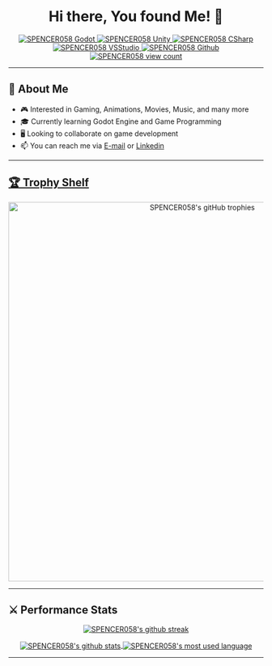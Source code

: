 <h1 align="center">Hi there, You found Me! 🥳</h1>

<!--- Github Viewer Counter --->
<p align=center> 
  <a href="https://github.com/alexandresanlim/Badges4-README.md-Profile"> 
    <img src="https://img.shields.io/badge/Godot-478CBF?style=for-the-badge&logo=GodotEngine&logoColor=white" alt="SPENCER058 Godot" />
    <img src="https://img.shields.io/badge/Unity-100000?style=for-the-badge&logo=unity&logoColor=white" alt="SPENCER058 Unity" /> 
    <img src="https://img.shields.io/badge/C%23-239120?style=for-the-badge&logo=c-sharp&logoColor=white" alt="SPENCER058 CSharp" /> 
    <img src="https://img.shields.io/badge/Visual_Studio-5C2D91?style=for-the-badge&logo=visual%20studio&logoColor=white" alt="SPENCER058 VSStudio" /> 
    <img src="https://img.shields.io/badge/GitHub-100000?style=for-the-badge&logo=github&logoColor=white" alt="SPENCER058 Github" /> 
  </a>
  <a href="https://github.com/antonkomarev/github-profile-views-counter">
    <img src="https://komarev.com/ghpvc/?username=SPENCER058&label=Profile%20views&color=121b80&style=for-the-badge" alt="SPENCER058 view count" /> 
  </a>
</p>

---

<!--- About Me --->
<a>
  <h2>
    👀 About Me
  </h2>
</a>

- 🎮 Interested in Gaming, Animations, Movies, Music, and many more
- 🎓 Currently learning Godot Engine and Game Programming
- 🖥️ Looking to collaborate on game development
- 📫 You can reach me via [E-mail](mailto:galihpanjidev@gmail.com) or [Linkedin](https://www.linkedin.com/in/galihpanji058)

---

<!--- Github Trophy --->
<a href="https://github.com/ryo-ma/github-profile-trophy">
  <h2>
    🏆 Trophy Shelf
  </h2>
</a>
<p align=center>
  <a href="https://github.com/ryo-ma/github-profile-trophy">
    <img width=750 src="https://github-profile-trophy.vercel.app/?username=SPENCER058&theme=algolia&column=7&count_private=true" alt="SPENCER058's gitHub trophies" />
  </a>
</p>

---

<!--- Performance Stats --->
<a>
  <h2>
    ⚔ Performance Stats
  </h2>
</a>

<!--- Github Streak --->
<p align=center> 
  <a href="https://github.com/DenverCoder1/github-readme-streak-stats">
    <img align="center" src="https://streak-stats.demolab.com?user=SPENCER058&theme=outrun&fire=EB0000&card_width=750" alt="SPENCER058's github streak" />
  </a>
</p>

<!--- Github Stat Used Language --->
<p align=center> 
  <a href="https://github.com/anuraghazra/github-readme-stats">
    <img align="center" src="https://github-readme-stats.vercel.app/api?username=SPENCER058&show_icons=true&include_all_commits=true&card_width=400&theme=outrun&count_private=true"       alt="SPENCER058's github stats" />
    <img align="center" src="https://github-readme-stats.vercel.app/api/top-langs/?username=SPENCER058&layout=compact&card_width=300&theme=outrun&count_private=true&langs_count=10" alt="SPENCER058's most used language"/>
  </a>
</p>

---

<!---
SPENCER058/SPENCER058 is a ✨ special ✨ repository because its `README.md` (this file) appears on your GitHub profile.
You can click the Preview link to take a look at your changes.
--->
